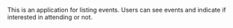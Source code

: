 This is an application for listing events. Users can see events and indicate if interested in attending or not.

